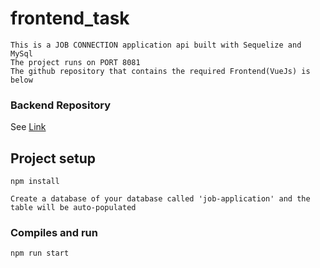 # frontend_task
```
This is a JOB CONNECTION application api built with Sequelize and MySql
The project runs on PORT 8081
The github repository that contains the required Frontend(VueJs) is below
```

### Backend Repository
See [Link](https://github.com/adeoluwadavid/vue-fe)

## Project setup
```
npm install
```

```
Create a database of your database called 'job-application' and the table will be auto-populated
```
### Compiles and run
```
npm run start
```
